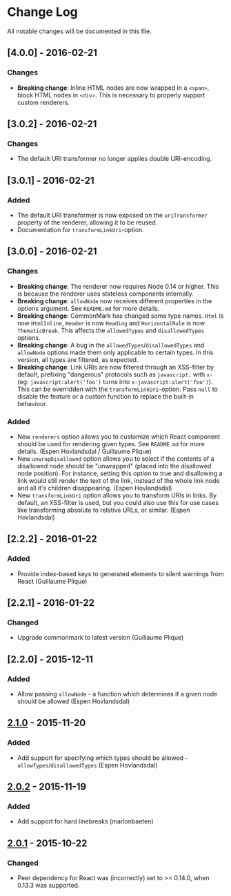 # Change Log

All notable changes will be documented in this file.

## [4.0.0] - 2016-02-21

### Changes

- **Breaking change**: Inline HTML nodes are now wrapped in a `<span>`, block HTML nodes in `<div>`. This is necessary to properly support custom renderers.

## [3.0.2] - 2016-02-21

### Changes

- The default URI transformer no longer applies double URI-encoding.

## [3.0.1] - 2016-02-21

### Added

- The default URI transformer is now exposed on the `uriTransformer` property of the renderer, allowing it to be reused.
- Documentation for `transformLinkUri`-option.

## [3.0.0] - 2016-02-21

### Changes

- **Breaking change**: The renderer now requires Node 0.14 or higher. This is because the renderer uses stateless components internally.
- **Breaking change**: `allowNode` now receives different properties in the options argument. See `README.md` for more details.
- **Breaking change**: CommonMark has changed some type names. `Html` is now `HtmlInline`, `Header` is now `Heading` and `HorizontalRule` is now `ThematicBreak`. This affects the `allowedTypes` and `disallowedTypes` options.
- **Breaking change**: A bug in the `allowedTypes`/`disallowedTypes` and `allowNode` options made them only applicable to certain types. In this version, all types are filtered, as expected.
- **Breaking change**: Link URIs are now filtered through an XSS-filter by default, prefixing "dangerous" protocols such as `javascript:` with `x-` (eg: `javascript:alert('foo')` turns into `x-javascript:alert('foo')`). This can be overridden with the `transformLinkUri`-option. Pass `null` to disable the feature or a custom function to replace the built-in behaviour.

### Added

- New `renderers` option allows you to customize which React component should be used for rendering given types. See `README.md` for more details. (Espen Hovlandsdal / Guillaume Plique)
- New `unwrapDisallowed` option allows you to select if the contents of a disallowed node should be "unwrapped" (placed into the disallowed node position). For instance, setting this option to true and disallowing a link would still render the text of the link, instead of the whole link node and all it's children disappearing. (Espen Hovlandsdal)
- New `transformLinkUri` option allows you to transform URIs in links. By default, an XSS-filter is used, but you could also use this for use cases like transforming absolute to relative URLs, or similar. (Espen Hovlandsdal)

## [2.2.2] - 2016-01-22

### Added

- Provide index-based keys to generated elements to silent warnings from React (Guillaume Plique)

## [2.2.1] - 2016-01-22

### Changed

- Upgrade commonmark to latest version (Guillaume Plique)

## [2.2.0] - 2015-12-11

### Added

- Allow passing `allowNode` - a function which determines if a given node should be allowed (Espen Hovlandsdal)

## [2.1.0] - 2015-11-20

### Added

- Add support for specifying which types should be allowed - `allowTypes`/`disallowedTypes` (Espen Hovlandsdal)

## [2.0.2] - 2015-11-19

### Added

- Add support for hard linebreaks (marlonbaeten)

## [2.0.1] - 2015-10-22

### Changed

- Peer dependency for React was (incorrectly) set to >= 0.14.0, when 0.13.3 was supported.

[2.1.0]: https://github.com/rexxars/commonmark-react-renderer/compare/v2.0.2...v2.1.0
[2.0.2]: https://github.com/rexxars/commonmark-react-renderer/compare/v2.0.1...v2.0.2
[2.0.1]: https://github.com/rexxars/commonmark-react-renderer/compare/90b2489a515bca26d0d58954ab098a48bedee406...v2.0.1
